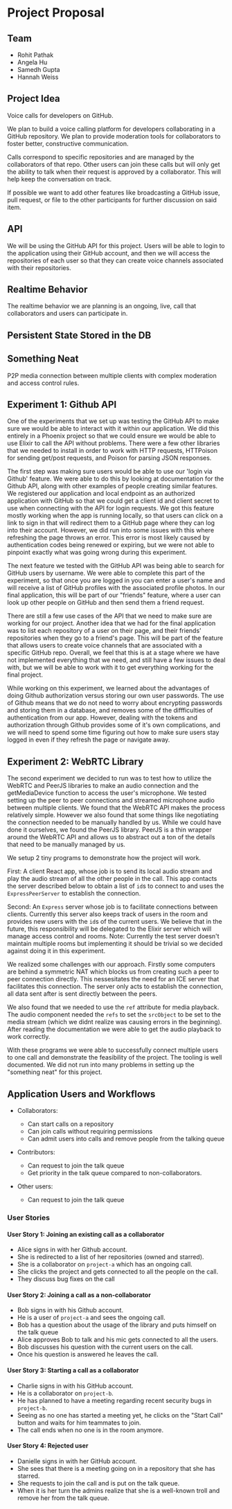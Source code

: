 # Project Proposal

## Team
- Rohit Pathak
- Angela Hu
- Samedh Gupta
- Hannah Weiss

## Project Idea

Voice calls for developers on GitHub.  

We plan to build a voice calling platform for developers 
collaborating in a GitHub repository. We plan to provide
moderation tools for collaborators to foster better, constructive
communication.  

Calls correspond to specific repositories and are managed by the
collaborators of that repo. Other users can join these calls but will
only get the ability to talk when their request is approved by a
collaborator. This will help keep the conversation on track. 

If possible we want to add other features like broadcasting a GitHub
issue, pull request, or file to the other participants for further
discussion on said item.


## API 

We will be using the GitHub API for this project. Users will be
able to login to the application using their GitHub account, and then
we will access the repositories of each user so that they can create
voice channels associated with their repositories.

## Realtime Behavior 

The realtime behavior we are planning is an ongoing, live, call that 
collaborators and users can participate in. 

## Persistent State Stored in the DB

## Something Neat 

P2P media connection between multiple clients with complex moderation and
access control rules. 

## Experiment 1: Github API 

One of the experiments that we set up was testing the GitHub API to
make sure we would be able to interact with it within our application.
We did this entirely in a Phoenix project so that we could ensure we
would be able to use Elixir to call the API without problems. There
were a few other libraries that we needed to install in order to work
with HTTP requests, HTTPoison for sending get/post requests, and
Poison for parsing JSON responses. 

The first step was making sure users would be able to use our 'login
via Github' feature. We were able to do this by looking at
documentation for the Github API, along with other examples of people
creating similar features. We registered our application and local
endpoint as an authorized application with GitHub so that we could get
a client id and client secret to use when connecting with the API for
login requests. We got this feature mostly working when the app is
running locally, so that users can click on a link to sign in that
will redirect them to a GitHub page where they can log into their
account. However, we did run into some issues with this where
refreshing the page throws an error. This error is most likely caused
by authentication codes being renewed or expiring, but we were not
able to pinpoint exactly what was going wrong during this experiment.

The next feature we tested with the GitHub API was being able to
search for GitHub users by username. We were able to complete this part of
the experiment, so that once you are logged in you can enter a user's
name and will receive a list of GitHub profiles with the associated
profile photos. In our final application, this will be part of our "friends"
feature, where a user can look up other people on GitHub and then send
them a friend request. 

There are still a few use cases of the API that we need to make sure
are working for our project. Another idea that we had for the final
application was to list each repository of a user on their page, and
their friends' repositories when they go to a friend's page. This will
be part of the feature that allows users to create voice channels that
are associated with a specific GitHub repo. Overall, we feel that
this is at a stage where we have not implemented everything that we
need, and still have a few issues to deal with, but we will be able to
work with it to get everything working for the final project.

While working on this experiment, we learned about the advantages of
doing Github authorization versus storing our own user passwords. The
use of Github means that we do not need to worry about encrypting
passwords and storing them in a database, and removes some of the
diffficulties of authentication from our app. However, dealing with
the tokens and authorization through Github provides some of it's own
complications, and we will need to spend some time figuring out how to
make sure users stay logged in even if they refresh the page or
navigate away.

## Experiment 2: WebRTC Library 

The second experiment we decided to run was to test how to utilize the
WebRTC and PeerJS libraries to make an audio connection and the
getMediaDevice function to access the user's microphone. We tested
setting up the peer to peer connections and streamed microphone audio
between multiple clients. We found that the WebRTC API makes the
process relatively simple. However we also found that some things like
negotiating the connection needed to be manually handled by us. While
we could have done it ourselves, we found the PeerJS library. PeerJS
is a thin wrapper around the WebRTC API and allows us to abstract out
a ton of the details that need to be manually managed by us. 

We setup 2 tiny programs to demonstrate how the project will work. 

First: A client React app, whose job is to send its local audio stream
and play the audio stream of all the other people in the call. This
app contacts the server described below to obtain a list of `id`s to
connect to and uses the `ExpressPeerServer` to establish the
connection.

Second: An `Express` server whose job is to facilitate connections
between clients. Currently this server also keeps track of users in
the room and provides new users with the `id`s of the current users.
We believe that in the future, this responsibility will be delegated
to the Elixir server which will manage access control and rooms.
Note: Currently the test server doesn't maintain multiple rooms but
implementing it should be trivial so we decided against doing it in
this experiment.

We realized some challenges with our approach. Firstly some computers
are behind a symmetric NAT which blocks us from creating such a peer
to peer connection directly. This nessesitates the need for an ICE
server that facilitates this connection. The server only acts to
establish the connection, all data sent after is sent directly between
the peers.

We also found that we needed to use the `ref` attribute for media
playback. The audio component needed the `refs` to set the `srcObject`
to be set to the media stream (which we didnt realize was causing errors
in the beginning). After reading the documentation we were able to get
the audio playback to work correctly.

With these programs we were able to successfully connect multiple
users to one call and demonstrate the feasibility of the project. The
tooling is well documented. We did not run into many problems in
setting up the "something neat" for this project. 

## Application Users and Workflows

 - Collaborators:
    - Can start calls on a repository 
    - Can join calls without requiring permissions
    - Can admit users into calls and remove people from the talking
      queue

 - Contributors:
    - Can request to join the talk queue
    - Get priority in the talk queue compared to non-collaborators.
 
 - Other users:
    - Can request to join the talk queue

### User Stories

#### User Story 1: Joining an existing call as a collaborator
 - Alice signs in with her Github account.
 - She is redirected to a list of her repositories (owned and
   starred).
 - She is a collaborator on `project-a` which has an ongoing call.
 - She clicks the project and gets connected to all the people on the
   call.
 - They discuss bug fixes on the call

#### User Story 2: Joining a call as a non-collaborator
 - Bob signs in with his Github account.
 - He is a user of `project-a` and sees the ongoing call.
 - Bob has a question about the usage of the library and puts himself
   on the talk queue
 - Alice approves Bob to talk and his mic gets connected to all the
   users.
 - Bob discusses his question with the current users on the call.
 - Once his question is answered he leaves the call.

#### User Story 3: Starting a call as a collaborator
 - Charlie signs in with his GitHub account.
 - He is a collaborator on `project-b`.
 - He has planned to have a meeting regarding recent security bugs in
   `project-b`.
 - Seeing as no one has started a meeting yet, he clicks on the "Start
   Call" button and waits for him teammates to join.
 - The call ends when no one is in the room anymore.

#### User Story 4: Rejected user
 - Danielle signs in with her GitHub account.
 - She sees that there is a meeting going on in a repository that she
   has starred.
 - She requests to join the call and is put on the talk queue.
 - When it is her turn the admins realize that she is a well-known
   troll and remove her from the talk queue. 
